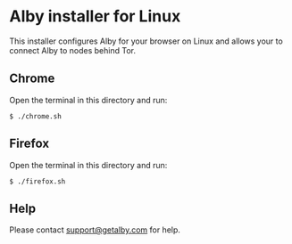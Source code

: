 # Alby installer for Linux

This installer configures Alby for your browser on Linux and allows your to connect Alby to nodes behind Tor.

## Chrome

Open the terminal in this directory and run:

    $ ./chrome.sh

## Firefox

Open the terminal in this directory and run:

    $ ./firefox.sh

## Help

Please contact support@getalby.com for help.

